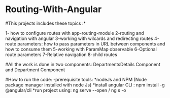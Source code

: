 # Routing-With-Angular

#This projects includes these topics :*

1- how to configure routes with app-routing-module 
2-routing and navigation with angular 
3-working with wilcards and redirecting routes 
4-route parameters: how to pass parameters in URL between components and how to consume them 
5-working with ParamMap observable 
6-Optional route parameters 
7-Relative navigation 
8-child routes  

#All the work is done in two components: DepartmentsDetails Component and Department Component 

#How to run the code: 
-prerequisite tools: 
*nodeJs and NPM (Node package manager installed with node Js) 
*install angular CLI : npm install -g @angular/cli 
*run project using: ng serve --open / ng s -o
